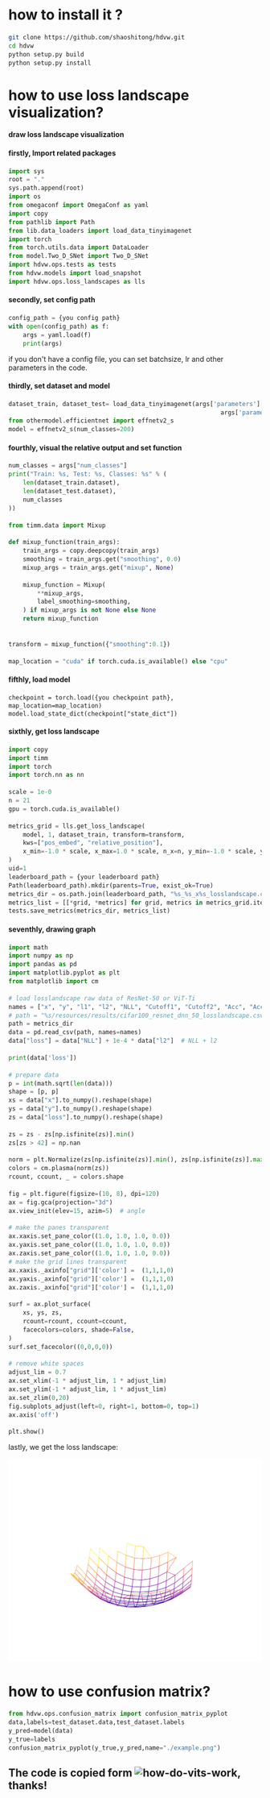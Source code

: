 # how to install it ?
```bash
git clone https://github.com/shaoshitong/hdvw.git
cd hdvw
python setup.py build
python setup.py install
```

# how to use loss landscape visualization?

**draw loss landscape visualization**

#### firstly, Import related packages
```python
import sys
root = "."
sys.path.append(root)
import os
from omegaconf import OmegaConf as yaml
import copy
from pathlib import Path
from lib.data_loaders import load_data_tinyimagenet
import torch
from torch.utils.data import DataLoader
from model.Two_D_SNet import Two_D_SNet
import hdvw.ops.tests as tests
from hdvw.models import load_snapshot
import hdvw.ops.loss_landscapes as lls
```
####  secondly, set config path
```python
config_path = {you config path}
with open(config_path) as f:
    args = yaml.load(f)
    print(args)
```
if you don't have a config file, you can set batchsize, lr and other parameters in the code.

#### thirdly, set dataset and model
```python
dataset_train, dataset_test= load_data_tinyimagenet(args['parameters']['batch_size'],
                                                           args['parameters']['batch_size'], args['data_url'])
from othermodel.efficientnet import effnetv2_s
model = effnetv2_s(num_classes=200)
```

#### fourthly, visual the relative output and set function
```python
num_classes = args["num_classes"]
print("Train: %s, Test: %s, Classes: %s" % (
    len(dataset_train.dataset),
    len(dataset_test.dataset),
    num_classes
))

from timm.data import Mixup

def mixup_function(train_args):
    train_args = copy.deepcopy(train_args)
    smoothing = train_args.get("smoothing", 0.0)
    mixup_args = train_args.get("mixup", None)

    mixup_function = Mixup(
        **mixup_args,
        label_smoothing=smoothing,
    ) if mixup_args is not None else None
    return mixup_function


transform = mixup_function({"smoothing":0.1})

map_location = "cuda" if torch.cuda.is_available() else "cpu"
```
#### fifthly, load model

```pytgon
checkpoint = torch.load({you checkpoint path}, map_location=map_location)
model.load_state_dict(checkpoint["state_dict"])
```

#### sixthly, get loss landscape
```python
import copy
import timm
import torch
import torch.nn as nn

scale = 1e-0
n = 21
gpu = torch.cuda.is_available()

metrics_grid = lls.get_loss_landscape(
    model, 1, dataset_train, transform=transform,
    kws=["pos_embed", "relative_position"],
    x_min=-1.0 * scale, x_max=1.0 * scale, n_x=n, y_min=-1.0 * scale, y_max=1.0 * scale, n_y=n, gpu=gpu,
)
uid=1
leaderboard_path = {your leaderboard path}
Path(leaderboard_path).mkdir(parents=True, exist_ok=True)
metrics_dir = os.path.join(leaderboard_path, "%s_%s_x%s_losslandscape.csv" % ('cifar10', uid, int(1 / scale)))
metrics_list = [[*grid, *metrics] for grid, metrics in metrics_grid.items()]
tests.save_metrics(metrics_dir, metrics_list)
```
#### seventhly, drawing graph
```python
import math
import numpy as np
import pandas as pd
import matplotlib.pyplot as plt
from matplotlib import cm

# load losslandscape raw data of ResNet-50 or ViT-Ti
names = ["x", "y", "l1", "l2", "NLL", "Cutoff1", "Cutoff2", "Acc", "Acc-90", "Unc", "Unc-90", "IoU", "IoU-90", "Freq", "Freq-90", "Top-5", "Brier", "ECE", "ECSE"]
# path = "%s/resources/results/cifar100_resnet_dnn_50_losslandscape.csv" % root  # for ResNet-50
path = metrics_dir
data = pd.read_csv(path, names=names)
data["loss"] = data["NLL"] + 1e-4 * data["l2"]  # NLL + l2

print(data['loss'])

# prepare data
p = int(math.sqrt(len(data)))
shape = [p, p]
xs = data["x"].to_numpy().reshape(shape)
ys = data["y"].to_numpy().reshape(shape)
zs = data["loss"].to_numpy().reshape(shape)

zs = zs - zs[np.isfinite(zs)].min()
zs[zs > 42] = np.nan

norm = plt.Normalize(zs[np.isfinite(zs)].min(), zs[np.isfinite(zs)].max())  # normalize to [0,1]
colors = cm.plasma(norm(zs))
rcount, ccount, _ = colors.shape

fig = plt.figure(figsize=(10, 8), dpi=120)
ax = fig.gca(projection="3d")
ax.view_init(elev=15, azim=5)  # angle

# make the panes transparent
ax.xaxis.set_pane_color((1.0, 1.0, 1.0, 0.0))
ax.yaxis.set_pane_color((1.0, 1.0, 1.0, 0.0))
ax.zaxis.set_pane_color((1.0, 1.0, 1.0, 0.0))
# make the grid lines transparent
ax.xaxis._axinfo["grid"]['color'] =  (1,1,1,0)
ax.yaxis._axinfo["grid"]['color'] =  (1,1,1,0)
ax.zaxis._axinfo["grid"]['color'] =  (1,1,1,0)

surf = ax.plot_surface(
    xs, ys, zs,
    rcount=rcount, ccount=ccount,
    facecolors=colors, shade=False,
)
surf.set_facecolor((0,0,0,0))

# remove white spaces
adjust_lim = 0.7
ax.set_xlim(-1 * adjust_lim, 1 * adjust_lim)
ax.set_ylim(-1 * adjust_lim, 1 * adjust_lim)
ax.set_zlim(0,20)
fig.subplots_adjust(left=0, right=1, bottom=0, top=1)
ax.axis('off')

plt.show()
```

lastly, we get the loss landscape:

![png](./resource/losslandscape.png)

# how to use confusion matrix?
```python
from hdvw.ops.confusion_matrix import confusion_matrix_pyplot
data,labels=test_dataset.data,test_dataset.labels
y_pred=model(data)
y_true=labels
confusion_matrix_pyplot(y_true,y_pred,name="./example.png")
```

## The code is copied form ![how-do-vits-work](https://github.com/xxxnell/how-do-vits-work), thanks!
